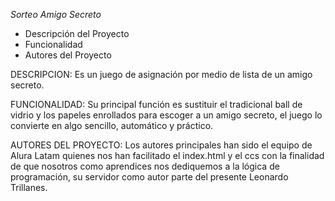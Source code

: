 <em> Sorteo Amigo Secreto </em>

- Descripción del Proyecto
- Funcionalidad
- Autores del Proyecto


DESCRIPCION: Es un juego de asignación por medio de lista de un amigo secreto.

FUNCIONALIDAD: Su principal función es sustituir el tradicional ball de vidrio y los papeles enrollados para escoger a un amigo secreto, el juego lo convierte en algo sencillo, automático y práctico.

AUTORES DEL PROYECTO: Los autores principales han sido el equipo de Alura Latam quienes nos han facilitado el index.html y el ccs con la finalidad de que nosotros como aprendices nos dediquemos a la lógica de programación, su servidor como autor parte del presente Leonardo Trillanes.

